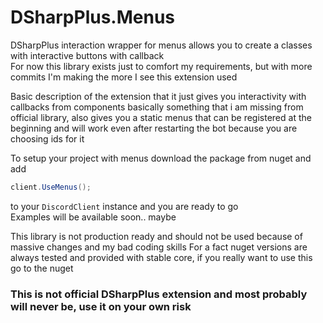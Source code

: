 ﻿# DSharpPlus.Menus

DSharpPlus interaction wrapper for menus allows you to create a classes with interactive buttons with callback  
For now this library exists just to comfort my requirements, but with more commits I'm making the more I see this extension used

Basic description of the extension that it just gives you interactivity with callbacks from components basically something that i am missing from official library, also gives you a static menus that can be registered at the beginning and will work even after restarting the bot because you are choosing ids for it 


To setup your project with menus download the package from nuget and add
```c#
client.UseMenus();
```
to your `DiscordClient` instance and you are ready to go  
Examples will be available soon.. maybe

This library is not production ready and should not be used because of massive changes and my bad coding skills
For a fact nuget versions are always tested and provided with stable core, if you really want to use this go to the nuget

### This is not official DSharpPlus extension and most probably will never be, use it on your own risk
